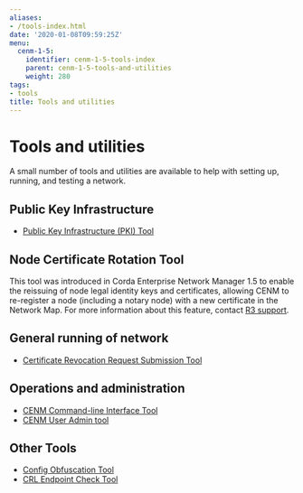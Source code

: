 ```yaml
---
aliases:
- /tools-index.html
date: '2020-01-08T09:59:25Z'
menu:
  cenm-1-5:
    identifier: cenm-1-5-tools-index
    parent: cenm-1-5-tools-and-utilities
    weight: 280
tags:
- tools
title: Tools and utilities
---
```


# Tools and utilities

A small number of tools and utilities are available to help with setting up, running, and testing a network.

## Public Key Infrastructure

* [Public Key Infrastructure (PKI) Tool](pki-tool.md)

## Node Certificate Rotation Tool

This tool was introduced in Corda Enterprise Network Manager 1.5 to enable the reissuing of node legal identity keys and certificates, allowing CENM to re-register a node (including a notary node) with a new certificate in the Network Map. For more information about this feature, contact [R3 support](https://www.r3.com/support/).

## General running of network

* [Certificate Revocation Request Submission Tool](tool-crr-submission.md)

## Operations and administration

* [CENM Command-line Interface Tool](cenm-cli-tool.md)
* [CENM User Admin tool](user-admin.md)

## Other Tools

* [Config Obfuscation Tool](../../corda-enterprise/4.5/tools-config-obfuscator.md)
* [CRL Endpoint Check Tool](crl-endpoint-check-tool.md)
